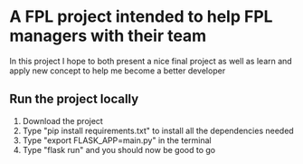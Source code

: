 # A FPL project intended to help FPL managers with their team

In this project I hope to both present a nice final project as well as learn and apply new concept to help me become a better developer

## Run the project locally

1. Download the project
2. Type "pip install requirements.txt" to install all the dependencies needed
3. Type "export FLASK_APP=main.py" in the terminal
4. Type "flask run" and you should now be good to go